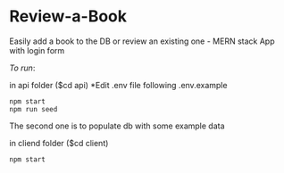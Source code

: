 # Review-a-Book
Easily add a book to the DB or review an existing one - MERN stack App with login form

*To run*:

in api folder ($cd api)
*Edit .env file following .env.example

 ``` 
 npm start
 npm run seed
 ```
 
 
The second one is to populate db with some example data

in cliend folder ($cd client)

 ```npm start```

 

